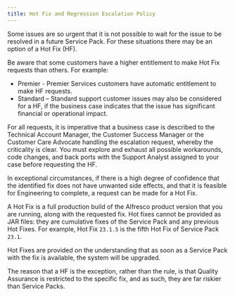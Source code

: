 ```yaml
---
title: Hot Fix and Regression Escalation Policy
---
```


Some issues are so urgent that it is not possible to wait for the issue to be resolved in a future Service Pack. For these situations there may be an option of a Hot Fix (HF).

Be aware that some customers have a higher entitlement to make Hot Fix requests than others. For example:

* Premier - Premier Services customers have automatic entitlement to make HF requests.
* Standard – Standard support customer issues may also be considered for a HF, if the business case indicates that the issue has significant financial or operational impact.

For all requests, it is imperative that a business case is described to the Technical Account Manager, the Customer Success Manager or the Customer Care Advocate handling the escalation request, whereby the criticality is clear. You must explore and exhaust all possible workarounds, code changes, and back ports with the Support Analyst assigned to your case before requesting the HF.

In exceptional circumstances, if there is a high degree of confidence that the identified fix does not have unwanted side effects, and that it is feasible for Engineering to complete, a request can be made for a Hot Fix.

A Hot Fix is a full production build of the Alfresco product version that you are running, along with the requested fix. Hot fixes cannot be provided as JAR files: they are cumulative fixes of the Service Pack and any previous Hot Fixes. For example, Hot Fix `23.1.5` is the fifth Hot Fix of Service Pack `23.1`.

Hot Fixes are provided on the understanding that as soon as a Service Pack with the fix is available, the system will be upgraded.

The reason that a HF is the exception, rather than the rule, is that Quality Assurance is restricted to the specific fix, and as such, they are far riskier than Service Packs.
